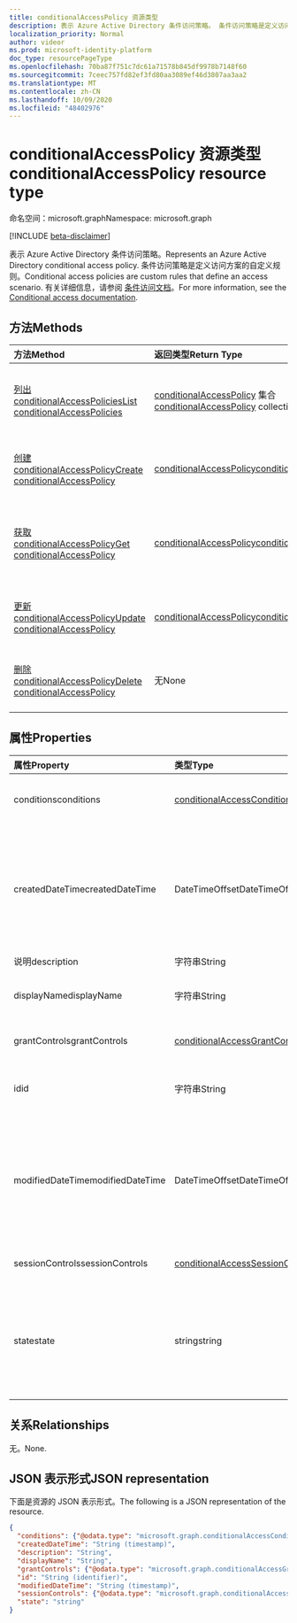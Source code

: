 ```yaml
---
title: conditionalAccessPolicy 资源类型
description: 表示 Azure Active Directory 条件访问策略。 条件访问策略是定义访问方案的自定义规则。
localization_priority: Normal
author: videor
ms.prod: microsoft-identity-platform
doc_type: resourcePageType
ms.openlocfilehash: 70ba87f751c7dc61a71578b845df9978b7148f60
ms.sourcegitcommit: 7ceec757fd82ef3fd80aa3089ef46d3807aa3aa2
ms.translationtype: MT
ms.contentlocale: zh-CN
ms.lasthandoff: 10/09/2020
ms.locfileid: "48402976"
---
```

# <a name="conditionalaccesspolicy-resource-type"></a><span data-ttu-id="00825-104">conditionalAccessPolicy 资源类型</span><span class="sxs-lookup"><span data-stu-id="00825-104">conditionalAccessPolicy resource type</span></span>

<span data-ttu-id="00825-105">命名空间：microsoft.graph</span><span class="sxs-lookup"><span data-stu-id="00825-105">Namespace: microsoft.graph</span></span>

[!INCLUDE [beta-disclaimer](../../includes/beta-disclaimer.md)]

<span data-ttu-id="00825-106">表示 Azure Active Directory 条件访问策略。</span><span class="sxs-lookup"><span data-stu-id="00825-106">Represents an Azure Active Directory conditional access policy.</span></span> <span data-ttu-id="00825-107">条件访问策略是定义访问方案的自定义规则。</span><span class="sxs-lookup"><span data-stu-id="00825-107">Conditional access policies are custom rules that define an access scenario.</span></span> <span data-ttu-id="00825-108">有关详细信息，请参阅 [条件访问文档](/azure/active-directory/conditional-access/)。</span><span class="sxs-lookup"><span data-stu-id="00825-108">For more information, see the [Conditional access documentation](/azure/active-directory/conditional-access/).</span></span>

## <a name="methods"></a><span data-ttu-id="00825-109">方法</span><span class="sxs-lookup"><span data-stu-id="00825-109">Methods</span></span>

| <span data-ttu-id="00825-110">方法</span><span class="sxs-lookup"><span data-stu-id="00825-110">Method</span></span>       | <span data-ttu-id="00825-111">返回类型</span><span class="sxs-lookup"><span data-stu-id="00825-111">Return Type</span></span> | <span data-ttu-id="00825-112">说明</span><span class="sxs-lookup"><span data-stu-id="00825-112">Description</span></span> |
|:-------------|:------------|:------------|
| [<span data-ttu-id="00825-113">列出 conditionalAccessPolicies</span><span class="sxs-lookup"><span data-stu-id="00825-113">List conditionalAccessPolicies</span></span>](../api/conditionalaccessroot-list-policies.md) | <span data-ttu-id="00825-114">[conditionalAccessPolicy](conditionalaccesspolicy.md) 集合</span><span class="sxs-lookup"><span data-stu-id="00825-114">[conditionalAccessPolicy](conditionalaccesspolicy.md) collection</span></span> | <span data-ttu-id="00825-115">获取组织中的所有 conditionalAccessPolicies 对象。</span><span class="sxs-lookup"><span data-stu-id="00825-115">Get all of the conditionalAccessPolicies objects in the organization.</span></span> |
| [<span data-ttu-id="00825-116">创建 conditionalAccessPolicy</span><span class="sxs-lookup"><span data-stu-id="00825-116">Create conditionalAccessPolicy</span></span>](../api/conditionalaccessroot-post-policies.md) | [<span data-ttu-id="00825-117">conditionalAccessPolicy</span><span class="sxs-lookup"><span data-stu-id="00825-117">conditionalAccessPolicy</span></span>](conditionalaccesspolicy.md) | <span data-ttu-id="00825-118">创建新的 conditionalAccessPolicy 对象。</span><span class="sxs-lookup"><span data-stu-id="00825-118">Create a new conditionalAccessPolicy object.</span></span> |
| [<span data-ttu-id="00825-119">获取 conditionalAccessPolicy</span><span class="sxs-lookup"><span data-stu-id="00825-119">Get conditionalAccessPolicy</span></span>](../api/conditionalaccesspolicy-get.md) | [<span data-ttu-id="00825-120">conditionalAccessPolicy</span><span class="sxs-lookup"><span data-stu-id="00825-120">conditionalAccessPolicy</span></span>](conditionalaccesspolicy.md) | <span data-ttu-id="00825-121">读取 conditionalAccessPolicy 对象的属性和关系。</span><span class="sxs-lookup"><span data-stu-id="00825-121">Read properties and relationships of a conditionalAccessPolicy object.</span></span> |
| [<span data-ttu-id="00825-122">更新 conditionalAccessPolicy</span><span class="sxs-lookup"><span data-stu-id="00825-122">Update conditionalAccessPolicy</span></span>](../api/conditionalaccesspolicy-update.md) | [<span data-ttu-id="00825-123">conditionalAccessPolicy</span><span class="sxs-lookup"><span data-stu-id="00825-123">conditionalAccessPolicy</span></span>](conditionalaccesspolicy.md) | <span data-ttu-id="00825-124">更新 conditionalAccessPolicy 对象。</span><span class="sxs-lookup"><span data-stu-id="00825-124">Update a conditionalAccessPolicy object.</span></span> |
| [<span data-ttu-id="00825-125">删除 conditionalAccessPolicy</span><span class="sxs-lookup"><span data-stu-id="00825-125">Delete conditionalAccessPolicy</span></span>](../api/conditionalaccesspolicy-delete.md) | <span data-ttu-id="00825-126">无</span><span class="sxs-lookup"><span data-stu-id="00825-126">None</span></span> | <span data-ttu-id="00825-127">删除 conditionalAccessPolicy 对象。</span><span class="sxs-lookup"><span data-stu-id="00825-127">Delete a conditionalAccessPolicy object.</span></span> |

## <a name="properties"></a><span data-ttu-id="00825-128">属性</span><span class="sxs-lookup"><span data-stu-id="00825-128">Properties</span></span>

| <span data-ttu-id="00825-129">属性</span><span class="sxs-lookup"><span data-stu-id="00825-129">Property</span></span>     | <span data-ttu-id="00825-130">类型</span><span class="sxs-lookup"><span data-stu-id="00825-130">Type</span></span>        | <span data-ttu-id="00825-131">说明</span><span class="sxs-lookup"><span data-stu-id="00825-131">Description</span></span> |
|:-------------|:------------|:------------|
|<span data-ttu-id="00825-132">conditions</span><span class="sxs-lookup"><span data-stu-id="00825-132">conditions</span></span>|[<span data-ttu-id="00825-133">conditionalAccessConditionSet</span><span class="sxs-lookup"><span data-stu-id="00825-133">conditionalAccessConditionSet</span></span>](conditionalaccessconditionset.md)| <span data-ttu-id="00825-134">指定应用策略必须满足的规则。</span><span class="sxs-lookup"><span data-stu-id="00825-134">Specifies the rules that must be met for the policy to apply.</span></span> <span data-ttu-id="00825-135">必需。</span><span class="sxs-lookup"><span data-stu-id="00825-135">Required.</span></span> |
|<span data-ttu-id="00825-136">createdDateTime</span><span class="sxs-lookup"><span data-stu-id="00825-136">createdDateTime</span></span>|<span data-ttu-id="00825-137">DateTimeOffset</span><span class="sxs-lookup"><span data-stu-id="00825-137">DateTimeOffset</span></span>| <span data-ttu-id="00825-138">时间戳类型表示采用 ISO 8601 格式的日期和时间信息，始终采用 UTC 时区。</span><span class="sxs-lookup"><span data-stu-id="00825-138">The Timestamp type represents date and time information using ISO 8601 format and is always in UTC time.</span></span> <span data-ttu-id="00825-139">例如，2014 年 1 月 1 日午夜 UTC 如下所示：`'2014-01-01T00:00:00Z'`。</span><span class="sxs-lookup"><span data-stu-id="00825-139">For example, midnight UTC on Jan 1, 2014 would look like this: `'2014-01-01T00:00:00Z'`.</span></span> <span data-ttu-id="00825-140">只读.</span><span class="sxs-lookup"><span data-stu-id="00825-140">Readonly.</span></span> |
|<span data-ttu-id="00825-141">说明</span><span class="sxs-lookup"><span data-stu-id="00825-141">description</span></span>|<span data-ttu-id="00825-142">字符串</span><span class="sxs-lookup"><span data-stu-id="00825-142">String</span></span>| <span data-ttu-id="00825-143">未使用。</span><span class="sxs-lookup"><span data-stu-id="00825-143">Not used.</span></span> |
|<span data-ttu-id="00825-144">displayName</span><span class="sxs-lookup"><span data-stu-id="00825-144">displayName</span></span>|<span data-ttu-id="00825-145">字符串</span><span class="sxs-lookup"><span data-stu-id="00825-145">String</span></span>| <span data-ttu-id="00825-146">指定 conditionalAccessPolicy 对象的显示名称。</span><span class="sxs-lookup"><span data-stu-id="00825-146">Specifies a display name for the conditionalAccessPolicy object.</span></span> |
|<span data-ttu-id="00825-147">grantControls</span><span class="sxs-lookup"><span data-stu-id="00825-147">grantControls</span></span>|[<span data-ttu-id="00825-148">conditionalAccessGrantControls</span><span class="sxs-lookup"><span data-stu-id="00825-148">conditionalAccessGrantControls</span></span>](conditionalaccessgrantcontrols.md)| <span data-ttu-id="00825-149">指定必须满足的授予控制以通过策略。</span><span class="sxs-lookup"><span data-stu-id="00825-149">Specifies the grant controls that must be fulfilled to pass the policy.</span></span> |
|<span data-ttu-id="00825-150">id</span><span class="sxs-lookup"><span data-stu-id="00825-150">id</span></span>|<span data-ttu-id="00825-151">字符串</span><span class="sxs-lookup"><span data-stu-id="00825-151">String</span></span>| <span data-ttu-id="00825-152">指定 conditionalAccessPolicy 对象的标识符。</span><span class="sxs-lookup"><span data-stu-id="00825-152">Specifies the identifier of a conditionalAccessPolicy object.</span></span> <span data-ttu-id="00825-153">只读。</span><span class="sxs-lookup"><span data-stu-id="00825-153">Read-only.</span></span>|
|<span data-ttu-id="00825-154">modifiedDateTime</span><span class="sxs-lookup"><span data-stu-id="00825-154">modifiedDateTime</span></span>| <span data-ttu-id="00825-155">DateTimeOffset</span><span class="sxs-lookup"><span data-stu-id="00825-155">DateTimeOffset</span></span>|<span data-ttu-id="00825-156">时间戳类型表示采用 ISO 8601 格式的日期和时间信息，始终采用 UTC 时区。</span><span class="sxs-lookup"><span data-stu-id="00825-156">The Timestamp type represents date and time information using ISO 8601 format and is always in UTC time.</span></span> <span data-ttu-id="00825-157">例如，2014 年 1 月 1 日午夜 UTC 如下所示：`'2014-01-01T00:00:00Z'`。</span><span class="sxs-lookup"><span data-stu-id="00825-157">For example, midnight UTC on Jan 1, 2014 would look like this: `'2014-01-01T00:00:00Z'`.</span></span> <span data-ttu-id="00825-158">只读.</span><span class="sxs-lookup"><span data-stu-id="00825-158">Readonly.</span></span> |
|<span data-ttu-id="00825-159">sessionControls</span><span class="sxs-lookup"><span data-stu-id="00825-159">sessionControls</span></span>|[<span data-ttu-id="00825-160">conditionalAccessSessionControls</span><span class="sxs-lookup"><span data-stu-id="00825-160">conditionalAccessSessionControls</span></span>](conditionalaccesssessioncontrols.md)| <span data-ttu-id="00825-161">指定登录后强制实施的会话控制。</span><span class="sxs-lookup"><span data-stu-id="00825-161">Specifies the session controls that are enforced after sign-in.</span></span> |
|<span data-ttu-id="00825-162">state</span><span class="sxs-lookup"><span data-stu-id="00825-162">state</span></span>|<span data-ttu-id="00825-163">string</span><span class="sxs-lookup"><span data-stu-id="00825-163">string</span></span>| <span data-ttu-id="00825-164">指定 conditionalAccessPolicy 对象的状态。</span><span class="sxs-lookup"><span data-stu-id="00825-164">Specifies the state of the conditionalAccessPolicy object.</span></span> <span data-ttu-id="00825-165">可取值为：`enabled`、`disabled`、`enabledForReportingButNotEnforced`。</span><span class="sxs-lookup"><span data-stu-id="00825-165">Possible values are: `enabled`, `disabled`, `enabledForReportingButNotEnforced`.</span></span> <span data-ttu-id="00825-166">必填。</span><span class="sxs-lookup"><span data-stu-id="00825-166">Required.</span></span> |

## <a name="relationships"></a><span data-ttu-id="00825-167">关系</span><span class="sxs-lookup"><span data-stu-id="00825-167">Relationships</span></span>

<span data-ttu-id="00825-168">无。</span><span class="sxs-lookup"><span data-stu-id="00825-168">None.</span></span>

## <a name="json-representation"></a><span data-ttu-id="00825-169">JSON 表示形式</span><span class="sxs-lookup"><span data-stu-id="00825-169">JSON representation</span></span>

<span data-ttu-id="00825-170">下面是资源的 JSON 表示形式。</span><span class="sxs-lookup"><span data-stu-id="00825-170">The following is a JSON representation of the resource.</span></span>

<!-- {
  "blockType": "resource",
  "optionalProperties": [
    "displayName",
    "description",
    "sessionControls",
    "grantControls"
  ],
  "@odata.type": "microsoft.graph.conditionalAccessPolicy",
  "baseType": "",
  "keyProperty": "id"
}-->

```json
{
  "conditions": {"@odata.type": "microsoft.graph.conditionalAccessConditionSet"},
  "createdDateTime": "String (timestamp)",
  "description": "String",
  "displayName": "String",
  "grantControls": {"@odata.type": "microsoft.graph.conditionalAccessGrantControls"},
  "id": "String (identifier)",
  "modifiedDateTime": "String (timestamp)",
  "sessionControls": {"@odata.type": "microsoft.graph.conditionalAccessSessionControls"},
  "state": "string"
}
```

<!-- uuid: 16cd6b66-4b1a-43a1-adaf-3a886856ed98
2019-02-04 14:57:30 UTC -->
<!-- {
  "type": "#page.annotation",
  "description": "conditionalAccessPolicy resource",
  "keywords": "",
  "section": "documentation",
  "tocPath": ""
}-->